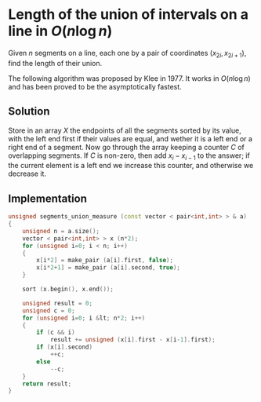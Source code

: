<!--?title Length of the union of intervals on a line -->

# Length of the union of intervals on a line in $O(n\log n)$

Given $n$ segments on a line, each one by a pair of coordinates $(x_{2i}, x_{2i+1})$, find the length of their union.

The following algorithm was proposed by Klee in 1977. It works in $O(n\log n)$ and has been proved to be the asymptotically fastest.

## Solution

Store in an array $X$ the endpoints of all the segments sorted by its value, with the left end first if their values are equal, and wether it is a left end or a right end of a segment. Now go through the array keeping a counter $C$ of overlapping segments. If $C$ is non-zero, then add $x_i-x_{i-1}$ to the answer; if the current element is a left end we increase this counter, and otherwise we decrease it.

## Implementation

```cpp
unsigned segments_union_measure (const vector < pair<int,int> > & a)
{
    unsigned n = a.size();
    vector < pair<int,int> > x (n*2);
    for (unsigned i=0; i < n; i++)
    {
        x[i*2] = make_pair (a[i].first, false);
        x[i*2+1] = make_pair (a[i].second, true);
    }

    sort (x.begin(), x.end());

    unsigned result = 0;
    unsigned c = 0;
    for (unsigned i=0; i &lt; n*2; i++)
    {
        if (c && i)
            result += unsigned (x[i].first - x[i-1].first);
        if (x[i].second)
            ++c;
        else
            --c;
    }
    return result;
}
```